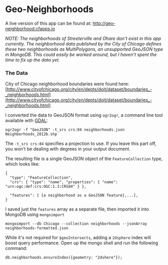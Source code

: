 # Geo-Neighborhoods #

A live version of this app can be found at: http://geo-neighborhood.cfapps.io

*NOTE: The neighborhoods of Streeterville and Ohare don't exist in this app currently.
The neighborhood data published by the City of Chicago defines these two neighborhoods as
MultiPolygons, an unsupported GeoJSON type in MongoDB.  This could easily be worked around,
but I haven't spent the time to fix up the data yet.*

### The Data ###

City of Chicago neighborhood boundaries were found here: [http://www.cityofchicago.org/city/en/depts/doit/dataset/boundaries_-_neighborhoods.html](http://www.cityofchicago.org/city/en/depts/doit/dataset/boundaries_-_neighborhoods.html)


I converted the data to GeoJSON format using `ogr2ogr`, a command line tool available
with [GDAL](http://www.gdal.org/index.html):

    ogr2ogr -f "GeoJSON" -t_srs crs:84 neighborhoods.json Neighborhoods_2012b.shp

The `-t_srs crs:84` specifies a projection to use.  If you leave this part off, you won't be dealing with degrees in your output document.

The resulting file is a single GeoJSON object of the `FeatureCollection` type, which looks like:

    {
      "type": "FeatureCollection",
      "crs": { "type": "name", "properties": { "name": "urn:ogc:def:crs:OGC:1.3:CRS84" } },
          
      "features": [ {a neighborhood as a GeoJSON feature},...],
    }

I saved just the `features` array as a separate file, then imported it into MongoDB using `mongoimport`

    mongoimport --db Chicago --collection neighborhoods --jsonArray neighborhoods-formatted.json

While it's not required for `$geoIntersects`, adding a `2dsphere` index will boost query performance.  Open up the mongo shell and run the following command:

    db.neighborhoods.ensureIndex({geometry: "2dshere"});
